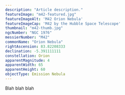 ```yaml
---
description: "Article description."
featureImage: "m42-featured.jpg"
featureImageAlt: 'M42 Orion Nebula'
featureImageCap: 'M42 by the Hubble Space Telescope'
thumbnail: "m42-thumb.jpg"
ngcNumber: "NGC 1976"
messierNumber: "M42"
commonName: "Orion Nebula"
rightAscension: 83.82208333
declination: -5.391111111
constellation: Orion
apparentMagnitude: 4
apparentWidth: 65
apparentHeight: 60
objectType: Emission Nebula
---
```


Blah blah blah
